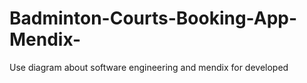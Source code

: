 # Badminton-Courts-Booking-App-Mendix-

Use diagram about software engineering and mendix for developed
